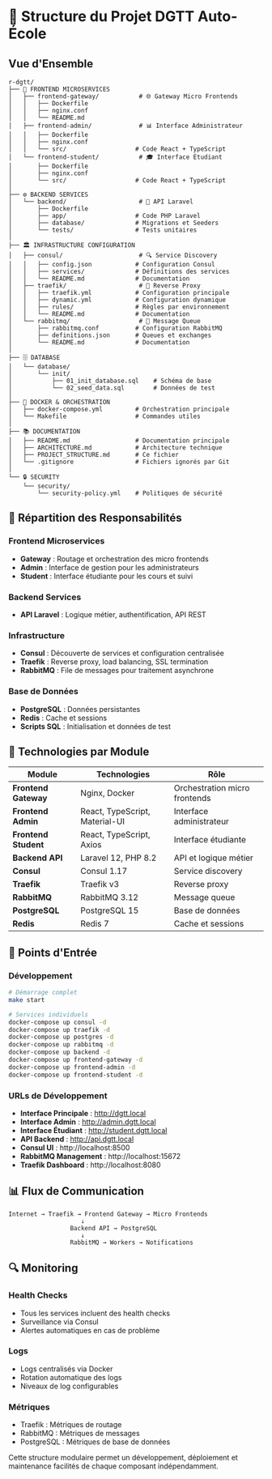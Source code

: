 # 📁 Structure du Projet DGTT Auto-École

## Vue d'Ensemble

```
r-dgtt/
├── 📱 FRONTEND MICROSERVICES
│   ├── frontend-gateway/           # 🌐 Gateway Micro Frontends
│   │   ├── Dockerfile
│   │   ├── nginx.conf
│   │   └── README.md
│   ├── frontend-admin/             # 📊 Interface Administrateur
│   │   ├── Dockerfile
│   │   ├── nginx.conf
│   │   └── src/                   # Code React + TypeScript
│   └── frontend-student/           # 🎓 Interface Étudiant
│       ├── Dockerfile
│       ├── nginx.conf
│       └── src/                   # Code React + TypeScript
│
├── ⚙️ BACKEND SERVICES
│   └── backend/                    # 🔧 API Laravel
│       ├── Dockerfile
│       ├── app/                   # Code PHP Laravel
│       ├── database/              # Migrations et Seeders
│       └── tests/                 # Tests unitaires
│
├── 🏛️ INFRASTRUCTURE CONFIGURATION
│   ├── consul/                     # 🔍 Service Discovery
│   │   ├── config.json            # Configuration Consul
│   │   ├── services/              # Définitions des services
│   │   └── README.md              # Documentation
│   ├── traefik/                    # 🚦 Reverse Proxy
│   │   ├── traefik.yml            # Configuration principale
│   │   ├── dynamic.yml            # Configuration dynamique
│   │   ├── rules/                 # Règles par environnement
│   │   └── README.md              # Documentation
│   └── rabbitmq/                   # 🐰 Message Queue
│       ├── rabbitmq.conf          # Configuration RabbitMQ
│       ├── definitions.json       # Queues et exchanges
│       └── README.md              # Documentation
│
├── 🗄️ DATABASE
│   └── database/
│       └── init/
│           ├── 01_init_database.sql    # Schéma de base
│           └── 02_seed_data.sql        # Données de test
│
├── 🐳 DOCKER & ORCHESTRATION
│   ├── docker-compose.yml         # Orchestration principale
│   └── Makefile                   # Commandes utiles
│
├── 📚 DOCUMENTATION
│   ├── README.md                  # Documentation principale
│   ├── ARCHITECTURE.md            # Architecture technique
│   ├── PROJECT_STRUCTURE.md       # Ce fichier
│   └── .gitignore                 # Fichiers ignorés par Git
│
└── 🔒 SECURITY
    └── security/
        └── security-policy.yml    # Politiques de sécurité
```

## 🎯 Répartition des Responsabilités

### **Frontend Microservices**
- **Gateway** : Routage et orchestration des micro frontends
- **Admin** : Interface de gestion pour les administrateurs
- **Student** : Interface étudiante pour les cours et suivi

### **Backend Services**
- **API Laravel** : Logique métier, authentification, API REST

### **Infrastructure**
- **Consul** : Découverte de services et configuration centralisée
- **Traefik** : Reverse proxy, load balancing, SSL termination
- **RabbitMQ** : File de messages pour traitement asynchrone

### **Base de Données**
- **PostgreSQL** : Données persistantes
- **Redis** : Cache et sessions
- **Scripts SQL** : Initialisation et données de test

## 🔧 Technologies par Module

| Module | Technologies | Rôle |
|--------|-------------|------|
| **Frontend Gateway** | Nginx, Docker | Orchestration micro frontends |
| **Frontend Admin** | React, TypeScript, Material-UI | Interface administrateur |
| **Frontend Student** | React, TypeScript, Axios | Interface étudiante |
| **Backend API** | Laravel 12, PHP 8.2 | API et logique métier |
| **Consul** | Consul 1.17 | Service discovery |
| **Traefik** | Traefik v3 | Reverse proxy |
| **RabbitMQ** | RabbitMQ 3.12 | Message queue |
| **PostgreSQL** | PostgreSQL 15 | Base de données |
| **Redis** | Redis 7 | Cache et sessions |

## 🚀 Points d'Entrée

### **Développement**
```bash
# Démarrage complet
make start

# Services individuels
docker-compose up consul -d
docker-compose up traefik -d
docker-compose up postgres -d
docker-compose up rabbitmq -d
docker-compose up backend -d
docker-compose up frontend-gateway -d
docker-compose up frontend-admin -d
docker-compose up frontend-student -d
```

### **URLs de Développement**
- **Interface Principale** : http://dgtt.local
- **Interface Admin** : http://admin.dgtt.local
- **Interface Étudiant** : http://student.dgtt.local
- **API Backend** : http://api.dgtt.local
- **Consul UI** : http://localhost:8500
- **RabbitMQ Management** : http://localhost:15672
- **Traefik Dashboard** : http://localhost:8080

## 📊 Flux de Communication

```
Internet → Traefik → Frontend Gateway → Micro Frontends
                    ↓
                 Backend API → PostgreSQL
                    ↓
                 RabbitMQ → Workers → Notifications
```

## 🔍 Monitoring

### **Health Checks**
- Tous les services incluent des health checks
- Surveillance via Consul
- Alertes automatiques en cas de problème

### **Logs**
- Logs centralisés via Docker
- Rotation automatique des logs
- Niveaux de log configurables

### **Métriques**
- Traefik : Métriques de routage
- RabbitMQ : Métriques de messages
- PostgreSQL : Métriques de base de données

Cette structure modulaire permet un développement, déploiement et maintenance facilités de chaque composant indépendamment.
